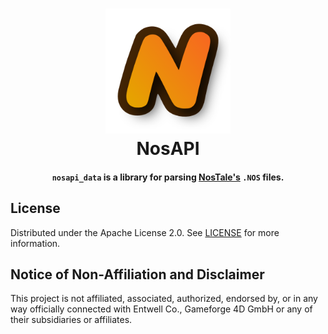 <!--suppress HtmlDeprecatedAttribute, CheckImageSize -->
<h1 align="center">
    <a href="https://github.com/zakuciael/nosapi">
        <img alt="NosAPI" src="https://raw.githubusercontent.com/zakuciael/nosapi/main/.github/logo.png" width="200" />
    </a>
    <br />
    NosAPI
</h1>

<h4 align="center">
<code>nosapi_data</code> is a library for parsing <a href="https://gameforge.com/en-GB/play/nostale">NosTale's</a> <code>.NOS</code> files.
</h4>

## License

Distributed under the Apache License 2.0. See [LICENSE](https://github.com/zakuciael/nosapi/blob/main/LICENSE) for
more information.

## Notice of Non-Affiliation and Disclaimer

This project is not affiliated, associated, authorized, endorsed by, or in any way officially connected with Entwell
Co., Gameforge 4D GmbH or any of their subsidiaries or affiliates.

